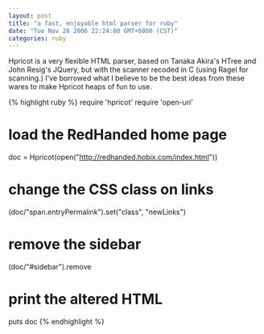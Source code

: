 ```yaml
---
layout: post
title: "a fast, enjoyable html parser for ruby"
date: "Tue Nov 28 2006 22:24:00 GMT+0800 (CST)"
categories: ruby
---
```


Hpricot is a very flexible HTML parser, based on Tanaka Akira's HTree and John Resig's JQuery, but with the scanner recoded in C (using Ragel for scanning.) I've borrowed what I believe to be the best ideas from these wares to make Hpricot heaps of fun to use.

{% highlight ruby %}
require 'hpricot'
require 'open-uri'
# load the RedHanded home page
doc = Hpricot(open("http://redhanded.hobix.com/index.html"))
# change the CSS class on links
(doc/"span.entryPermalink").set("class", "newLinks")
# remove the sidebar
(doc/"#sidebar").remove
# print the altered HTML
puts doc
{% endhighlight %}

